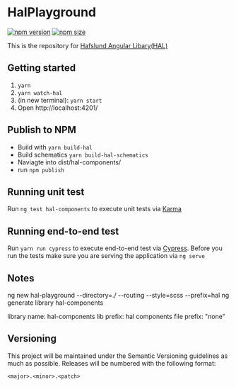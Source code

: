 # HalPlayground

[![npm version](https://badge.fury.io/js/%40hafslundnett%2Fhal-components.svg)](https://badge.fury.io/js/%40hafslundnett%2Fhal-components)
[![npm size](https://badgen.net/bundlephobia/minzip/@hafslundnett/hal-components)](https://bundlephobia.com/result?p=@hafslundnett/hal-components)

This is the repository for <a href="https://hal-components.hafslundnett.io/welcome">Hafslund Angular Libary(HAL)</a>

## Getting started
1. `yarn`
2. `yarn watch-hal`
3. (in new terminal): `yarn start`
4. Open http://localhost:4201/

## Publish to NPM

- Build with `yarn build-hal`
- Build schematics `yarn build-hal-schematics `
- Naviagte into dist/hal-components/
- run `npm publish`

## Running unit test
Run <code>ng test hal-components</code> to execute unit tests via <a href="https://karma-runner.github.io/4.0/index.html">Karma</a>

## Running end-to-end test
Run <code>yarn run cypress</code> to execute end-to-end test via <a href="https://www.cypress.io/">Cypress</a>. Before you run the tests make sure you are serving the application via <code>ng serve</code>


## Notes
ng new hal-playground --directory=./ --routing --style=scss --prefix=hal
ng generate library hal-components

library name: hal-components
lib prefix: hal
components file prefix: "none"



## Versioning

This project will be maintained under the Semantic Versioning guidelines as much as possible. Releases will be numbered
with the following format:

`<major>.<minor>.<patch>`
